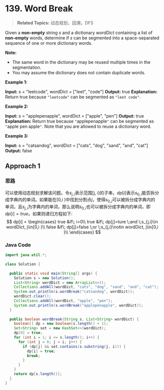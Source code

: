 # 139. Word Break

>  **Related Topics:** 动态规划，回溯，DFS

Given a  **non-empty**  string  _s_  and a dictionary  _wordDict_  containing a list of  **non-empty**  words, determine if  _s_  can be segmented into a space-separated sequence of one or more dictionary words.

**Note:**

-   The same word in the dictionary may be reused multiple times in the segmentation.
-   You may assume the dictionary does not contain duplicate words.

**Example 1:**

**Input:** s = "leetcode", wordDict = ["leet", "code"]
**Output:** true
**Explanation:** Return true because `"leetcode"` can be segmented as `"leet code"`.

**Example 2:**

**Input:** s = "applepenapple", wordDict = ["apple", "pen"]
**Output:** true
**Explanation:** Return true because `"`applepenapple`"` can be segmented as `"`apple pen apple`"`.
             Note that you are allowed to reuse a dictionary word.

**Example 3:**

**Input:** s = "catsandog", wordDict = ["cats", "dog", "sand", "and", "cat"]
**Output:** false
## Approach 1
### 思路
可以使用动态规划求解该问题。令$s_{j,i}$表示范围[j, i)的子串，$dp[i]$表示$s_{0,i}$能否拆分成字典内的单词。如果能在[0,i )中找到分割点$j$，使得$s_{0,j}$可以被拆分成字典内的单词，且$s_{j,i}$为字典内的单词，那么说明$s_{0,i}$也可以被拆分成字典内的单词，即$dp[i]=true$。如果则递归方程如下:
$$
dp[i] = 
\begin{cases}
 true &if\; i=0\\
 true &if\; dp[j]=ture \;and  \;s_{j,i}\in wordDict, j\in[0,i )\\
 false &if\; dp[j]=false \;or  \;s_{j,i}\notin wordDict, j\in[0,i )\\
 \end{cases}
 $$

### Java Code
``` Java
import java.util.*;  
  
class Solution {  
  
  public static void main(String[] args) {  
    Solution s = new Solution();  
    List<String> wordDict = new ArrayList<>();  
    Collections.addAll(wordDict, "cats", "dog", "sand", "and", "cat");  
    System.out.println(s.wordBreak("catsandog", wordDict));  
    wordDict.clear();  
    Collections.addAll(wordDict, "apple", "pen");  
    System.out.println(s.wordBreak("applepenapple", wordDict));  
  }  
  
  public boolean wordBreak(String s, List<String> wordDict) {  
    boolean[] dp = new boolean[s.length() + 1];  
    Set<String> set = new HashSet<>(wordDict);  
    dp[0] = true;  
    for (int i = 1; i <= s.length(); i++) {  
      for (int j = 0; j < i; j++) {  
        if (dp[j] && set.contains(s.substring(j, i))) {  
          dp[i] = true;  
          break;  
        }  
      }  
    }  
    return dp[s.length()];  
  }  
}
```

<!--stackedit_data:
eyJoaXN0b3J5IjpbLTEzNjA1ODA3MzUsLTIwMTI4NzAwNywxMT
Y1MDQxNjQsMzA4OTAyMjI2LDM0MTgzNzQyOCwxODIzNTE0ODkw
LDYzMDM0Mzg0N119
-->